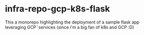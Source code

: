 # infra-repo-gcp-k8s-flask
This a monorepo highlighting the deployment of a sample flask app leveraging GCP¨services (since i'm a big fan of k8s and GCP :D)
